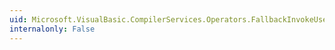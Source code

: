 ```yaml
---
uid: Microsoft.VisualBasic.CompilerServices.Operators.FallbackInvokeUserDefinedOperator(System.Object,System.Object[])
internalonly: False
---
```


